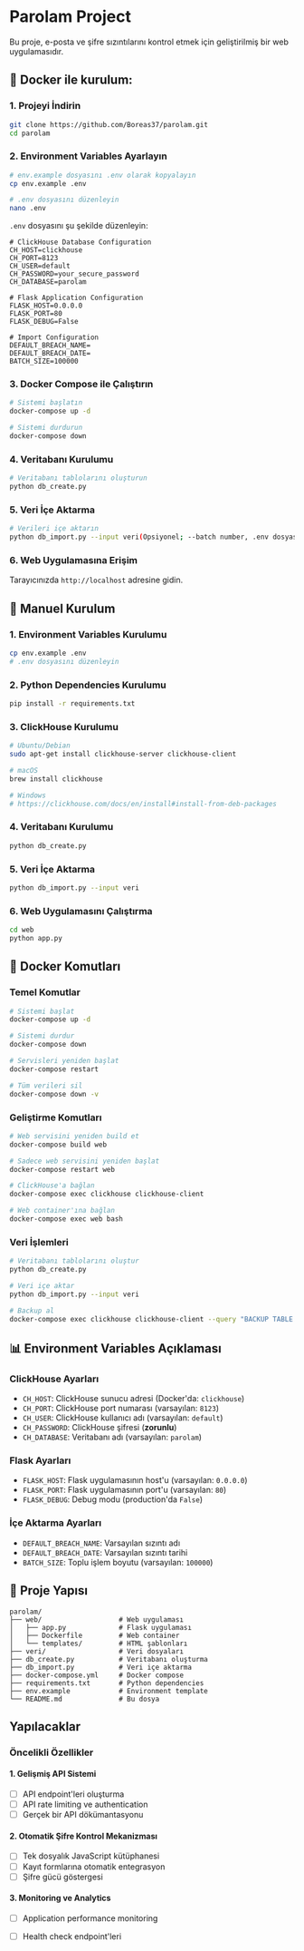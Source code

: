 # Parolam Project

Bu proje, e-posta ve şifre sızıntılarını kontrol etmek için geliştirilmiş bir web uygulamasıdır.

## 🚀 Docker ile kurulum:

### 1. Projeyi İndirin
```bash
git clone https://github.com/Boreas37/parolam.git
cd parolam
```

### 2. Environment Variables Ayarlayın
```bash
# env.example dosyasını .env olarak kopyalayın
cp env.example .env

# .env dosyasını düzenleyin
nano .env
```

`.env` dosyasını şu şekilde düzenleyin:
```env
# ClickHouse Database Configuration
CH_HOST=clickhouse
CH_PORT=8123
CH_USER=default
CH_PASSWORD=your_secure_password
CH_DATABASE=parolam

# Flask Application Configuration
FLASK_HOST=0.0.0.0
FLASK_PORT=80
FLASK_DEBUG=False

# Import Configuration
DEFAULT_BREACH_NAME=
DEFAULT_BREACH_DATE=
BATCH_SIZE=100000
```

### 3. Docker Compose ile Çalıştırın
```bash
# Sistemi başlatın
docker-compose up -d

# Sistemi durdurun
docker-compose down
```

### 4. Veritabanı Kurulumu
```bash
# Veritabanı tablolarını oluşturun
python db_create.py
```

### 5. Veri İçe Aktarma
```bash
# Verileri içe aktarın
python db_import.py --input veri(Opsiyonel; --batch number, .env dosyasında default 100000 tanımlı.)
```

### 6. Web Uygulamasına Erişim
Tarayıcınızda `http://localhost` adresine gidin.

## 🔧 Manuel Kurulum

### 1. Environment Variables Kurulumu
```bash
cp env.example .env
# .env dosyasını düzenleyin
```

### 2. Python Dependencies Kurulumu
```bash
pip install -r requirements.txt
```

### 3. ClickHouse Kurulumu
```bash
# Ubuntu/Debian
sudo apt-get install clickhouse-server clickhouse-client

# macOS
brew install clickhouse

# Windows
# https://clickhouse.com/docs/en/install#install-from-deb-packages
```

### 4. Veritabanı Kurulumu
```bash
python db_create.py
```

### 5. Veri İçe Aktarma
```bash
python db_import.py --input veri
```

### 6. Web Uygulamasını Çalıştırma
```bash
cd web
python app.py
```

## 🐳 Docker Komutları

### Temel Komutlar
```bash
# Sistemi başlat
docker-compose up -d

# Sistemi durdur
docker-compose down

# Servisleri yeniden başlat
docker-compose restart

# Tüm verileri sil
docker-compose down -v
```

### Geliştirme Komutları
```bash
# Web servisini yeniden build et
docker-compose build web

# Sadece web servisini yeniden başlat
docker-compose restart web

# ClickHouse'a bağlan
docker-compose exec clickhouse clickhouse-client

# Web container'ına bağlan
docker-compose exec web bash
```

### Veri İşlemleri
```bash
# Veritabanı tablolarını oluştur
python db_create.py

# Veri içe aktar
python db_import.py --input veri

# Backup al
docker-compose exec clickhouse clickhouse-client --query "BACKUP TABLE parolam.* TO '/backup'"
```

## 📊 Environment Variables Açıklaması

### ClickHouse Ayarları
- `CH_HOST`: ClickHouse sunucu adresi (Docker'da: `clickhouse`)
- `CH_PORT`: ClickHouse port numarası (varsayılan: `8123`)
- `CH_USER`: ClickHouse kullanıcı adı (varsayılan: `default`)
- `CH_PASSWORD`: ClickHouse şifresi (**zorunlu**)
- `CH_DATABASE`: Veritabanı adı (varsayılan: `parolam`)

### Flask Ayarları
- `FLASK_HOST`: Flask uygulamasının host'u (varsayılan: `0.0.0.0`)
- `FLASK_PORT`: Flask uygulamasının port'u (varsayılan: `80`)
- `FLASK_DEBUG`: Debug modu (production'da `False`)

### İçe Aktarma Ayarları
- `DEFAULT_BREACH_NAME`: Varsayılan sızıntı adı
- `DEFAULT_BREACH_DATE`: Varsayılan sızıntı tarihi
- `BATCH_SIZE`: Toplu işlem boyutu (varsayılan: `100000`)

## 📁 Proje Yapısı

```
parolam/
├── web/                   # Web uygulaması
│   ├── app.py             # Flask uygulaması
│   ├── Dockerfile         # Web container
│   └── templates/         # HTML şablonları
├── veri/                  # Veri dosyaları
├── db_create.py           # Veritabanı oluşturma
├── db_import.py           # Veri içe aktarma
├── docker-compose.yml     # Docker compose
├── requirements.txt       # Python dependencies
├── env.example            # Environment template
└── README.md              # Bu dosya
```

## Yapılacaklar

### Öncelikli Özellikler

#### 1. **Gelişmiş API Sistemi**
- [ ] API endpoint'leri oluşturma
- [ ] API rate limiting ve authentication
- [ ] Gerçek bir API dökümantasyonu

#### 2. **Otomatik Şifre Kontrol Mekanizması**
- [ ] Tek dosyalık JavaScript kütüphanesi
- [ ] Kayıt formlarına otomatik entegrasyon
- [ ] Şifre gücü göstergesi

#### 3. **Monitoring ve Analytics**
- [ ] Application performance monitoring
- [ ] Health check endpoint'leri


